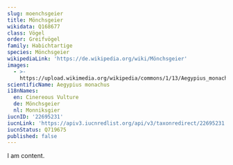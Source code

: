 ```yaml
---
slug: moenchsgeier
title: Mönchsgeier
wikidata: Q168677
class: Vögel
order: Greifvögel
family: Habichtartige
species: Mönchsgeier
wikipediaLink: 'https://de.wikipedia.org/wiki/Mönchsgeier'
images:
  - >-
    https://upload.wikimedia.org/wikipedia/commons/1/13/Aegypius_monachus,_Catalan_Pyrenees,_Spain_S4E7659_(25191007486).jpg
scientificName: Aegypius monachus
i18nNames:
  en: Cinereous Vulture
  de: Mönchsgeier
  nl: Monniksgier
iucnID: '22695231'
iucnLink: 'https://apiv3.iucnredlist.org/api/v3/taxonredirect/22695231'
iucnStatus: Q719675
published: false
---
```


I am content.
